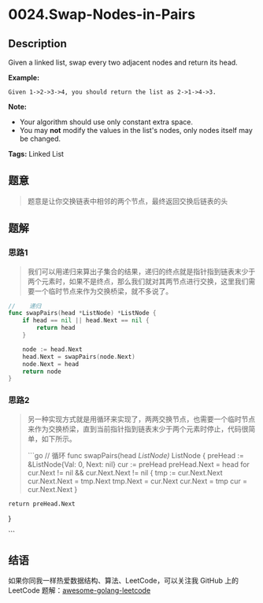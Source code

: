 # 0024.Swap-Nodes-in-Pairs

## Description

Given a linked list, swap every two adjacent nodes and return its head.

**Example:**

```text
Given 1->2->3->4, you should return the list as 2->1->4->3.
```

**Note:**

* Your algorithm should use only constant extra space.
* You may **not** modify the values in the list's nodes, only nodes itself may be changed.

**Tags:** Linked List

## 题意

> 题意是让你交换链表中相邻的两个节点，最终返回交换后链表的头

## 题解

### 思路1

> 我们可以用递归来算出子集合的结果，递归的终点就是指针指到链表末少于两个元素时，如果不是终点，那么我们就对其两节点进行交换，这里我们需要一个临时节点来作为交换桥梁，就不多说了。

```go
//    递归
func swapPairs(head *ListNode) *ListNode {
    if head == nil || head.Next == nil {
        return head
    }

    node := head.Next
    head.Next = swapPairs(node.Next)
    node.Next = head
    return node
}
```

### 思路2

> 另一种实现方式就是用循环来实现了，两两交换节点，也需要一个临时节点来作为交换桥梁，直到当前指针指到链表末少于两个元素时停止，代码很简单，如下所示。
>
> \`\`\`go // 循环 func swapPairs\(head _ListNode\)_ ListNode { preHead := &ListNode{Val: 0, Next: nil} cur := preHead preHead.Next = head for cur.Next != nil && cur.Next.Next != nil { tmp := cur.Next.Next cur.Next.Next = tmp.Next tmp.Next = cur.Next cur.Next = tmp cur = cur.Next.Next }

```text
return preHead.Next
```

}

\`\`\`

## 结语

如果你同我一样热爱数据结构、算法、LeetCode，可以关注我 GitHub 上的 LeetCode 题解：[awesome-golang-leetcode](https://github.com/kylesliu/awesome-golang-algorithm)

